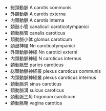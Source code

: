 - 総頚動脈 A carotis communis
- 外頚動脈 A carotis externa
- 内頚動脈 A carotis interna
- 頚鼓小管 canaliculi caroticotympanici
- 頚動脈管 canalis caroticus
- 頚動脈小体 glomus caroticum
- 頚鼓神経 Nn caroticotympanici
- 外頚動脈神経 Nn carotici externi
- 内頚動脈神経 N caroticus internus
- 頚動脈壁 paries caroticus
- 総頚動脈神経叢 plexus caroticus communis
- 内頚動脈神経叢 plexus caroticus internus
- 頚動脈洞 sinus caroticus
- 頚動脈溝 sulcus caroticus
- 頚動脈三角 trigonum caroticum
- 頚動脈鞘 vagina carotica
